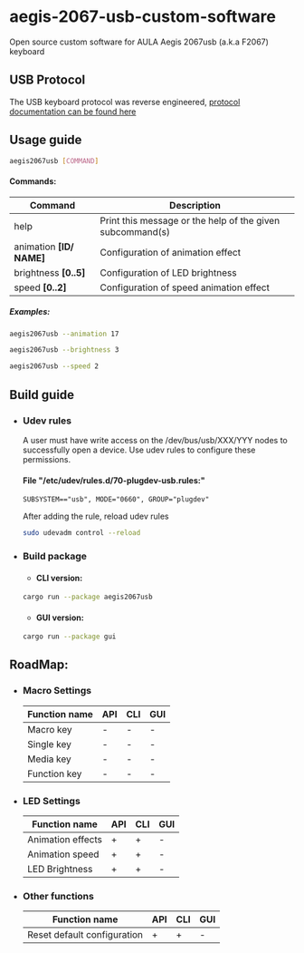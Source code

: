 # aegis-2067-usb-custom-software
Open source custom software for AULA Aegis 2067usb (a.k.a F2067) keyboard

## USB Protocol
The USB keyboard protocol was reverse engineered, [protocol documentation can be found here](https://github.com/progzone122/aegis-2067usb-protocol)

## Usage guide
```bash
aegis2067usb [COMMAND]
```
#### Commands:
| Command                  | Description                                               |
|--------------------------|-----------------------------------------------------------|
| help                     | Print this message or the help of the given subcommand(s) |
| animation **[ID/ NAME]** | Configuration of animation effect                         |
| brightness **[0..5]**    | Configuration of LED brightness                           |
| speed **[0..2]**         | Configuration of speed animation effect                   |

##### Examples:
```bash
aegis2067usb --animation 17
```
```bash
aegis2067usb --brightness 3
```
```bash
aegis2067usb --speed 2
```

## Build guide
- ### Udev rules
  A user must have write access on the /dev/bus/usb/XXX/YYY nodes to successfully open a device. Use udev rules to configure these permissions.

  #### File "/etc/udev/rules.d/70-plugdev-usb.rules:"
  ```text
  SUBSYSTEM=="usb", MODE="0660", GROUP="plugdev"
  ```

  After adding the rule, reload udev rules
  ```bash
  sudo udevadm control --reload
  ```

- ### Build package
  - #### CLI version:
  ```bash
  cargo run --package aegis2067usb
  ```
  - #### GUI version:
  ```bash
  cargo run --package gui
  ```

## RoadMap:

- ### Macro Settings
  | Function name | API | CLI | GUI |
  |---------------|-----|-----|-----|
  | Macro key     | -   | -   | -   |
  | Single key    | -   | -   | -   |
  | Media key     | -   | -   | -   |
  | Function key  | -   | -   | -   |
- ### LED Settings
  | Function name     | API | CLI | GUI |
  |-------------------|-----|-----|-----|
  | Animation effects | +   | +   | -   |
  | Animation speed   | +   | +   | -   |
  | LED Brightness    | +   | +   | -   |
- ### Other functions
  | Function name               | API | CLI | GUI |
  |-----------------------------|-----|-----|-----|
  | Reset default configuration | +   | +   | -   |